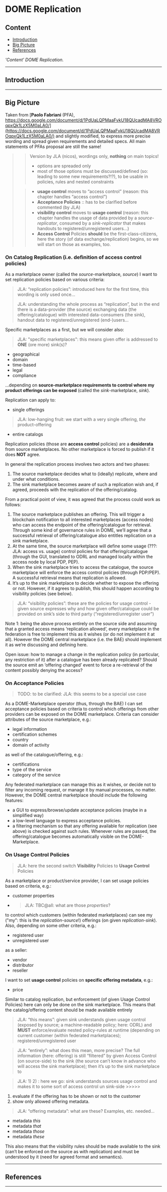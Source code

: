 # DOME Replication

## Content

- [Introduction](#introduction)
- [Big Picture](#big-picture)
- [References](#references)

*'Content' DOME Replication.*

---

## Introduction

---

## Big Picture

Taken from [**Paolo Fabriani** (PFA), https://docs.google.com/document/d/1PdUaLQPMaaFvkU18QUcadMA8VROqpxQk1LzX5M0aLA0/](https://docs.google.com/document/d/1PdUaLQPMaaFvkU18QUcadMA8VROqpxQk1LzX5M0aLA0/) and slightly modified, to express more precise wording and spread given requirements and detailed specs. All main statements of PFAs proposal are still the same! 

>> Version by JLA (nicos), wordings only, **nothing** on main topics!
>> - options are spreaded only 
>> - most of those options must be discussed/defined (so: leading to some new requirements?!?), to be usable in policies, rules and nested constraints
> 
>> - **usage control** moves to “access control” (reason: this chapter handles “access control”)
>> - **Acceptance Policies** :: has to be clarified before commented (by JLA)
>> - **visibility control** moves to **usage control** (reason: this chapter handles the usage of data provided by a *source-replicator*, consumed by a *sink-replicator* that makes handouts to registered/unregistered users…)
>> - **Access Control** Policies **should** be the first-class-citizens, here the story (of data exchange/replication) begins, so we will start on those as examples, too.

### On Catalog Replication (i.e. definition of access control policies)

As a marketplace owner (called the *source*-marketplace, *source*) I want to set replication policies based on various criteria:

> JLA: “replication policies”: introduced here for the first time, this wording is only used once…
> 
> JLA: understanding the whole process as “replication”, but in the end there is a data-provider (the source) exchanging data (the offering/catalogue) with interested data-consumers (the sink), handout data to registered/unregistered (end-)users…

Specific marketplaces as a first, but we will consider also:

> JLA: "specific marketplaces": this means given offer is addressed to **ONE** (ore more) sink(s)?

- geographical
- domain
- time-based
- legal
- compliance

...depending on **source-marketplace requirements to control where my product offerings can be exposed** (called the *sink*-marketplace, *sink*).

Replication can apply to:

- single offerings
> JLA: low-hanging fruit: we start with a very single offering, *the* product-offering 
- entire catalogs

Replication policies (those are **access control** policies) are a **desiderata** from source marketplaces. No other marketplace is forced to publish if it does **NOT** agree.

In general the replication process involves two actors and two phases:

1. The source marketplace decides what to (ideally) replicate, where and under what conditions.
2. The sink marketplace becomes aware of such a replication wish and, if agreed, proceeds with the replication of the offering/catalog.

From a practical point of view, it was agreed that the process could work as follows:

1. The source marketplace publishes an offering. This will trigger a blockchain notification to all interested marketplaces (access nodes) who can access the endpoint of the offering/catalogue for retrieval. Through some kind of governance rules in DOME, we’ll agree that a successful retrieval of offering/catalogue also entitles replication on a sink marketplace.
2. At the same time, the source marketplace will define some usage (???: JLA: access vs. usage) control policies for that offering/catalogue (through the GUI, translated to ODRL and managed locally within the access node by local PDP, PEP).
3. When the sink marketplace tries to access the catalogue, the source marketplace will enforce the access control policies (through PDP/PEP). A successful retrieval means that replication is allowed.
4. It’s up to the sink marketplace to decide whether to expose the offering or not. However, if it agrees to publish, this should happen according to visibility policies (see below).

> JLA: “visibility policies”: these are the policies for usage control - given source expresses why and how given offer/catalogue could be provided on sink’s side to third party (“registered/unregister user”)

Note 1: being the above process entirely on the source side and assuming that a granted access means ‘replication allowed’, every marketplace in the federation is free to implement this as it wishes (or do not implement it at all). However the DOME central marketplace (i.e. the BAE) should implement it as we’re discussing and defining here.

Open issue: how to manage a change in the replication policy (in particular, any restriction of it) after a catalogue has been already replicated? Should the source emit an ‘offering changed’ event to force a re-retrieval of the content possibly denying the access?

### On Acceptance Policies

> TODO: to be clarified: JLA: this seems to be a special use case

As a DOME-Marketplace operator (thus, through the BAE) I can set acceptance policies based on criteria to control which offerings from other providers can be exposed on the DOME marketplace. Criteria can consider attributes of the source marketplace, e.g.:

- legal information
- certification schemes
- country
- domain of activity

as well of the catalogue/offering, e.g.:

- certifications
- type of the service
- category of the service

Any federated marketplace can manage this as it wishes, or decide not to filter any incoming request, or manage it by manual processes, no matter. However, the DOME central marketplace should include the following features:

- a GUI to express/browse/update acceptance policies (maybe in a simplified way)
- a low-level language to express acceptance policies.
- a filtering mechanism so that any offering available for replication (see above) is checked against such rules. Whenever rules are passed, the offering/catalogue becomes automatically visible on the DOME-Marketplace.

### On Usage Control Policies

> JLA: here the second switch **Visibility** Policies to **Usage Control** Policies

As a marketplace or product/service provider, I can set usage policies based on criteria, e.g.:
- customer properties
- > JLA: TBC@all: what are those *properties*? 

to control which customers (within federated marketplaces) can see my ("my": this is the *replication-source*!) offerings (on given *replication-sink*). Also, depending on some other criteria, e.g.:
- registered user
- unregistered user

as a seller:
- vendor
- distributor
- reseller

I want to set **usage control** policies on **specific offering metadata**, e.g.:
- price

Similar to catalog replication, but enforcement (of given Usage Control Policies) here can only be done on the sink marketplace. This means that the catalog/offering content should be made available entirely

> JLA: “this means”: given sink understands given usage control (exposed by source; a machine-readable policy; here: ODRL) and **MUST** enforce/evaluate nested policy-rules at runtime (depending on current customer (within federated marketplaces); registered/unregistered user

> JLA: “entirely”: what does this mean, more precise? The full information (here: offering) is still “filtered” by given Access Control (on source-side)
to the sink (the source can’t know in advance who will access the sink marketplace); then it’s up to the sink marketplace to

> JLA: 1) 2) : here we go: sink understands sources usage control and makes it to some sort of access control un sink-side >>>>>

1. evaluate if the offering has to be shown or not to the customer 
2. show only allowed offering metadata.

> JLA: “offering metadata”: what are these? Examples, etc. needed...

- metadata *this*
- metadata *that*
- metadata *those*
- metadata *these*

This also means that the visibility rules should be made available to the sink (can’t be enforced on the source as with replication) and must be understood by it (need for agreed format and semantics).

---

## References

---
